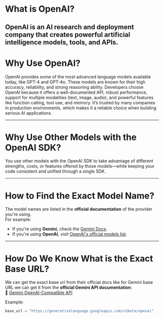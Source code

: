 # What is OpenAI?

## OpenAI is an AI research and deployment company that creates powerful artificial intelligence models, tools, and APIs.

# Why Use OpenAI?

OpenAI provides some of the most advanced language models available today, like GPT-4 and GPT-4o. These models are known for their high accuracy, reliability, and strong reasoning ability. Developers choose OpenAI because it offers a well-documented API, robust performance, support for multiple modalities (text, image, audio), and powerful features like function calling, tool use, and memory. It’s trusted by many companies in production environments, which makes it a reliable choice when building serious AI applications.

---

# Why Use Other Models with the OpenAI SDK?

You use other models with the OpenAI SDK to take advantage of different strengths, costs, or features offered by those models—while keeping your code consistent and unified through a single SDK.

---

# How to Find the Exact Model Name?

The model names are listed in the **official documentation** of the provider you're using.  
For example:

- If you're using **Gemini**, check the [Gemini Docs](https://ai.google.dev/gemini-api/docs).
- If you're using **OpenAI**, visit [OpenAI's official models list](https://platform.openai.com/docs/models).

---

# How Do We Know What is the Exact Base URL?

We can get the exact base url from their official docs like for Gemini base URL we can get it from the **official Gemini API documentation**:  
📎 [Gemini OpenAI-Compatible API](https://ai.google.dev/gemini-api/docs/openai)

Example:

```python
base_url = "https://generativelanguage.googleapis.com/v1beta/openai"
```
